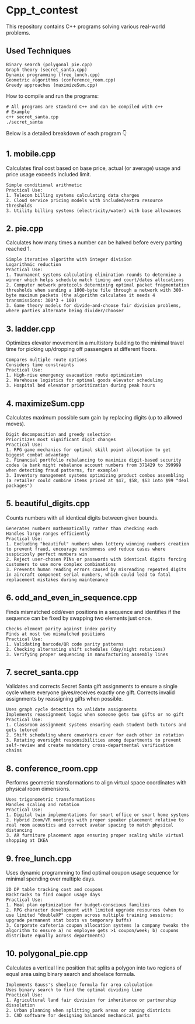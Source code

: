 # Cpp_t_contest
This repository contains C++ programs solving various real-world problems.
## Used Techniques

    Binary search (polygonal_pie.cpp)
    Graph theory (secret_santa.cpp)
    Dynamic programming (free_lunch.cpp)
    Geometric algorithms (conference_room.cpp)
    Greedy approaches (maximizeSum.cpp)
    
How to compile and run the programs:
   ```
   # All programs are standard C++ and can be compiled with c++
   # Example
   c++ secret_santa.cpp
   ./secret_santa
   ```
Below is a detailed breakdown of each program 👇
## 1. mobile.cpp
Calculates final cost based on base price, actual (or average) usage and price usage exceeds included limit.

    Simple conditional arithmetic
    Practical Use:
    1. Telecom billing systems calculating data charges
    2. Cloud service pricing models with included/extra resource thresholds
    3. Utility billing systems (electricity/water) with base allowances
    
## 2. pie.cpp
Calculates how many times a number can be halved before every parting reached 1.

    Simple iterative algorithm with integer division
    Logarithmic reduction
    Practical Use:
    1. Tournament systems calculating elimination rounds to determine a winner which helps schedule match timing and court/dates allocations
    2. Computer network protocols determining optimal packet fragmentation thresholds when sending a 1000-byte file through a network with 300-byte maximum packets (the algorithm calculates it needs 4 transmissions: 300*3 + 100)  
    3. Game theory models for divide-and-choose fair division problems, where parties alternate being divider/chooser
    
## 3. ladder.cpp
Optimizes elevator movement in a multistory building to the minimal travel time for picking up/dropping off passengers at different floors.

    Compares multiple route options
    Considers time constraints
    Practical Use:
    1. High-rise emergency evacuation route optimization
    2. Warehouse logistics for optimal goods elevator scheduling
    3. Hospital bed elevator prioritization during peak hours
    
## 4. maximizeSum.cpp
Calculates maximum possible sum gain by replacing digits (up to allowed moves).

    Digit decomposition and greedy selection
    Prioritizes most significant digit changes
    Practical Use:
    1. RPG game mechanics for optimal skill point allocation to get biggest combat advantage
    2. Financial portfolio rebalancing to maximize digit-based security codes (a bank might rebalance account numbers from 371429 to 399999 when detecting fraud patterns, for example)
    3. Inventory management systems optimizing product combos assembling (a retailer could combine items priced at $47, $58, $63 into $99 "deal packages")
    
## 5. beautiful_digits.cpp
Counts numbers with all identical digits between given bounds.

    Generates numbers mathematically rather than checking each
    Handles large ranges efficiently
    Practical Use:
    1. Excluding "beautiful" numbers when lottery winning numbers creation to prevent fraud, encourage randomness and reduce cases where suspiciosly perfect numbers win
    2. Reject user-chosen PINs or passwords with identical digits forcing customers to use more complex combinations
    3. Prevents human reading errors caused by misreading repeated digits in aircraft component serial numbers, which could lead to fatal replacement mistakes during maintenance

## 6. odd_and_even_in_sequence.cpp
Finds mismatched odd/even positions in a sequence and identifies if the sequence can be fixed by swapping two elements just once.

    Checks element parity against index parity
    Finds at most two mismatched positions
    Practical Use:
    1. Validating barcode/QR code parity patterns
    2. Checking alternating shift schedules (day/night rotations)
    3. Verifying proper sequencing in manufacturing assembly lines
    
## 7. secret_santa.cpp
Validates and corrects Secret Santa gift assignments to ensure a single cycle where everyone gives/receives exactly one gift. Corrects invalid assignments by reassigning gifts when possible.

    Uses graph cycle detection to validate assignments
    Implements reassignment logic when someone gets two gifts or no gift
    Practical Use:
    1. Classroom assignment systems ensuring each student both tutors and gets tutored
    2. Shift scheduling where coworkers cover for each other in rotation
    3. Rotating oversight responsibilities among departments to prevent self-review and create mandatory cross-departmental verification chains

## 8. conference_room.cpp
Performs geometric transformations to align virtual space coordinates with physical room dimensions.

    Uses trigonometric transformations
    Handles scaling and rotation
    Practical Use:
    1. Digital twin implementations for smart office or smart home systems
    2. Hybrid Zoom/VR meetings with proper speaker placement relative to real room acoustics and correct avatar spacing to match physical distancing
    3. AR furniture placement apps ensuring proper scaling while virtual shopping at IKEA
    
## 9. free_lunch.cpp
Uses dynamic programming to find optimal coupon usage sequence for minimal spending over multiple days.

    2D DP table tracking cost and coupons
    Backtracks to find coupon usage days
    Practical Use:
    1. Meal plan optimization for budget-conscious families
    2. RPG character development with limited upgrade resources (when to use limited "doubleXP" coupon across multiple training sessions; upgrade permanent stat boots vs temporary buffs)
    3. Corporate cafeteria coupon allocation systems (a company tweaks the algorithm to ensure a) no employee gets >1 coupon/week; b) coupons distribute equally across departments)
    
## 10. polygonal_pie.cpp
Calculates a vertical line position that splits a polygon into two regions of equal area using binary search and shoelace formula.

    Implements Gauss's shoelace formula for area calculation
    Uses binary search to find the optimal dividing line
    Practical Use:
    1. Agricultural land fair division for inheritance or partnership dissolution
    2. Urban planning when splitting park areas or zoning districts
    3. CAD software for designing balanced mechanical parts
    
